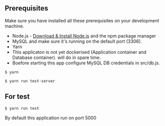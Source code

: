 ## Prerequisites
Make sure you have installed all these prerequisites on your development machine.
* Node.js - [Download & Install Node.js](http://www.nodejs.org/download/) and the npm package manager
* MySQL  and make sure it's running on the default port (3306).
* Yarn 
* This applicaton is not yet dockerised (Application container and Database container).
will do in spare time. 
* Boefore starting this app configure MySQL DB credentials in src/db.js. 

```
$ yarn
```
```
$ yarn run test-server
```

## For test
```
$ yarn run test
```
By default this application run on port 5000